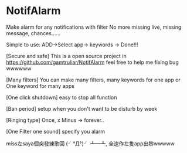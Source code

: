 # NotifAlarm
Make alarm for any notifications with filter
No more missing live, missing message, chances......

Simple to use:
ADD->Select app-> keywords -> Done!!!

[Secure and safe]
This is a open source project in 
https://github.com/gamtruliar/NotifAlarm
feel free to help me fixing bug wwwwww

[Many filters]
You can make many filters, many keywords for one app
or
One keyword for many apps

[One click shutdown]
easy to stop all function 

[Ban period]
setup when you don't want to be disturb
by week

[Ringing type]
Once, x Minus -> forever..

[One Filter one sound]
specify you alarm


miss左saya個突發練歌回 (╯°Д°)╯ ┻━┻, 全速作左隻app出黎wwwww
